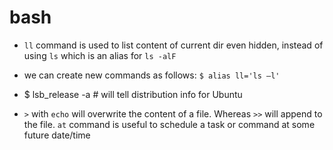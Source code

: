# bash
* `ll` command is used to list content of current dir even hidden, instead of using `ls` which is an alias for `ls -alF`
* we can create new commands as follows: `$ alias ll='ls –l'`

* $ lsb_release -a 	# will tell distribution info for Ubuntu

* `>` with `echo` will overwrite the content of a file. Whereas `>>` will append to the file.
`at` command is useful to schedule a task or command at some future date/time
